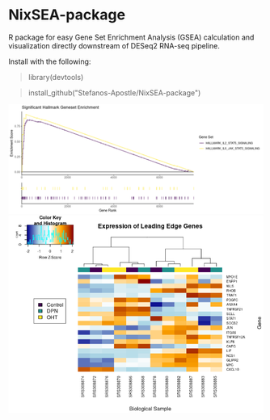 # NixSEA-package

R package for easy Gene Set Enrichment Analysis (GSEA) calculation and visualization directly downstream of DESeq2 RNA-seq pipeline. 

Install with the following:

>library(devtools)

>install_github("Stefanos-Apostle/NixSEA-package")

![](example/enrichment_analysis.png)
![](example/LE_heatmap.png)

